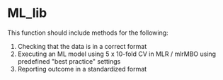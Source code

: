 # ML_lib

This function should include methods for the following:

1. Checking that the data is in a correct format
2. Executing an ML model using 5 x 10-fold CV in MLR / mlrMBO using predefined "best practice" settings
3. Reporting outcome in a standardized format